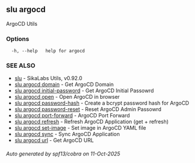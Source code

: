 ## slu argocd

ArgoCD Utils

### Options

```
  -h, --help   help for argocd
```

### SEE ALSO

* [slu](slu.md)	 - SikaLabs Utils, v0.92.0
* [slu argocd domain](slu_argocd_domain.md)	 - Get ArgoCD Domain
* [slu argocd initial-password](slu_argocd_initial-password.md)	 - Get ArgoCD Initial Passowrd
* [slu argocd open](slu_argocd_open.md)	 - Open ArgoCD in browser
* [slu argocd password-hash](slu_argocd_password-hash.md)	 - Create a bcrypt password hash for ArgoCD
* [slu argocd password-reset](slu_argocd_password-reset.md)	 - Reset ArgoCD Admin Passowrd
* [slu argocd port-forward](slu_argocd_port-forward.md)	 - ArgoCD Port Forward
* [slu argocd refresh](slu_argocd_refresh.md)	 - Refresh ArgoCD Application (get + refresh)
* [slu argocd set-image](slu_argocd_set-image.md)	 - Set image in ArgoCD YAML file
* [slu argocd sync](slu_argocd_sync.md)	 - Sync ArgoCD Application
* [slu argocd url](slu_argocd_url.md)	 - Get ArgoCD URL

###### Auto generated by spf13/cobra on 11-Oct-2025
